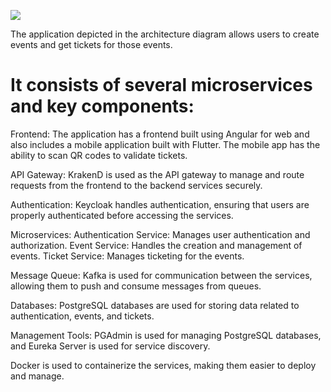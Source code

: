 ![ ](https://github.com/YASSINE-ZENNED/Ticket-Spring-Boot/assets/52501790/1620c592-0a49-4603-8ad0-a0af0f7c6b7c)



The application depicted in the architecture diagram allows users to create events and get tickets for those events.

# It consists of several microservices and key components:

Frontend: The application has a frontend built using Angular for web and also includes a mobile application built with Flutter. The mobile app has the ability to scan QR codes to validate tickets.

API Gateway: KrakenD is used as the API gateway to manage and route requests from the frontend to the backend services securely.

Authentication: Keycloak handles authentication, ensuring that users are properly authenticated before accessing the services.

Microservices:
      Authentication Service: Manages user authentication and authorization.
      Event Service: Handles the creation and management of events.
      Ticket Service: Manages ticketing for the events.
  
Message Queue: Kafka is used for communication between the services, allowing them to push and consume messages from queues.

Databases: PostgreSQL databases are used for storing data related to authentication, events, and tickets.

Management Tools: PGAdmin is used for managing PostgreSQL databases, and Eureka Server is used for service discovery.

Docker is used to containerize the services, making them easier to deploy and manage.
